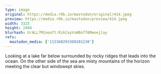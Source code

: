 ```yaml
---
type: image
original: https://media.r0b.io/mastodon/original/414.jpeg
preview: https://media.r0b.io/mastodon/preview/414.jpeg
width: 3325
height: 2494
blurhash: UrALL?M{oeaft:RikCayVsWBoff6Mwoej[ay
refs:
  mastodon_media: ['113160293388201230']
---
```


Looking at a lake far below surrounded by rocky ridges that leads into the ocean. On the other side of the sea are misty mountains of the horizon meeting the clear but windswept skies. 
